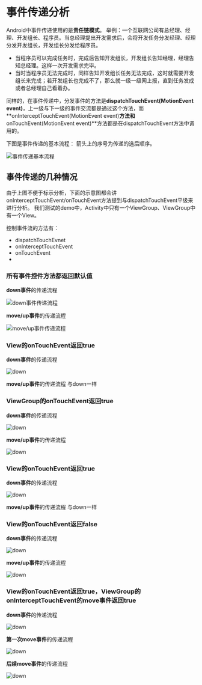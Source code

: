 # 事件传递分析

Android中事件传递使用的是**责任链模式**。
举例：一个互联网公司有总经理、经理、开发组长、程序员。当总经理提出开发需求后，会将开发任务分发经理、经理分发开发组长，开发组长分发给程序员。
* 当程序员可以完成任务时，完成后告知开发组长，开发组长告知经理，经理告知总经理。这样一次开发需求完毕。
* 当时当程序员无法完成时，同样告知开发组长任务无法完成，这时就需要开发组长来完成；若开发组长也完成不了，那么就一级一级网上报，直到任务发成或者总经理自己看着办。

同样的，在事件传递中，分发事件的方法是**dispatchTouchEvent(MotionEvent event)**，上一级与下一级的事件交流都是通过这个方法，而**onInterceptTouchEvent(MotionEvent event)**方法和**onTouchEvent(MotionEvent event)**方法都是在dispatchTouchEvent方法中调用的。

下图是事件传递的基本流程：
箭头上的序号为传递的选后顺序。

![事件传递基本流程](preview/Event_01.png)

## 事件传递的几种情况

由于上图不便于标示分析，下面的示意图都会讲onInterceptTouchEvent/onTouchEvent方法提到与dispatchTouchEvent平级来进行分析。
我们测试的demo中，Activity中只有一个ViewGroup、ViewGroup中有一个View。

控制事件流的方法有：
* dispatchTouchEvnet
* onInterceptTouchEvent
* onTouchEvent
* 
### 所有事件控件方法都返回默认值
**down事件**的传递流程

![down事件传递流程](preview/Event_10.png)

**move/up事件**的传递流程

![move/up事件传递流程](preview/Event_11.png)

### View的onTouchEvent返回true

**down事件**的传递流程

![down](preview/Event_12.png)

**move/up事件**的传递流程
与down一样

### ViewGroup的onTouchEvent返回true

**down事件**的传递流程

![down](preview/Event_14.png)

**move/up事件**的传递流程

![down](preview/Event_15.png)

### View的onTouchEvent返回true

**down事件**的传递流程

![down](preview/Event_16.png)

**move/up事件**的传递流程
与down一样

### View的onTouchEvent返回false

**down事件**的传递流程

![down](preview/Event_18.png)

**move/up事件**的传递流程

![down](preview/Event_19.png)

### View的onTouchEvent返回true，ViewGroup的onInterceptTouchEvent的move事件返回true

**down事件**的传递流程

![down](preview/Event_20.png)

**第一次move事件**的传递流程

![down](preview/Event_21.png)

**后续move事件**的传递流程

![down](preview/Event_22.png)

